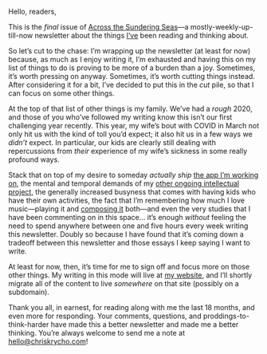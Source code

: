Hello, readers,

This is the *final* issue of [Across the Sundering Seas](https://buttondown.email/chriskrycho)—a mostly-weekly-up-till-now newsletter about the things [I’ve](https://v5.chriskrycho.com) been reading and thinking about.

So let’s cut to the chase: I’m wrapping up the newsletter (at least for now) because, as much as I enjoy writing it, I’m exhausted and having this on my list of things to do is proving to be more of a burden than a joy. Sometimes, it’s worth pressing on anyway. Sometimes, it’s worth cutting things instead. After considering it for a bit, I’ve decided to put this in the <i>cut</i> pile, so that I can focus on some other things.

At the top of that list of other things is my family. We’ve had a *rough* 2020, and those of you who’ve followed my writing know this isn’t our first challenging year recently. This year, my wife’s bout with COVID in March not only hit us with the kind of toll you’d expect; it also hit us in a few ways we *didn’t* expect. In particular, our kids are clearly still dealing with repercussions from *their* experience of my wife’s sickness in some really profound ways.

Stack that on top of my desire to someday *actually ship* [the app I’m working on](https://rewrite.software), the mental and temporal demands of my [other ongoing intellectual project](https://winningslowly.org), the generally increased busyness that comes with having kids who have their own activities, the fact that I’m remembering how much I love music—playing it and [composing it](https://v5.chriskrycho.com/topics/music/) both—and even the very studies that I have been commenting on in this space… it’s enough *without* feeling the need to spend anywhere between one and five hours every week writing this newsletter. Doubly so because I have found that it’s coming down a tradeoff between this newsletter and those essays I keep saying I want to write.

At least for now, then, it’s time for me to sign off and focus more on those other things. My writing in this mode will live at [my website](https://v5.chriskrycho.com/), and I’ll shortly migrate all of the content to live *somewhere* on that site (possibly on a subdomain).

Thank you all, in earnest, for reading along with me the last 18 months, and even more for responding. Your comments, questions, and proddings-to-think-harder have made this a better newsletter and made me a better thinking. You’re always welcome to send me a note at [hello@chriskrycho.com](mailto:hello@chriskrycho.com)!